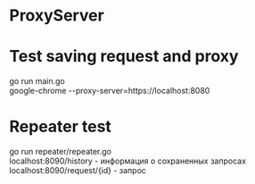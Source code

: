 # ProxyServer

# Test saving request and proxy
go run main.go  
google-chrome --proxy-server=https://localhost:8080

# Repeater test
go run repeater/repeater.go  
localhost:8090/history - информация о сохраненных запросах  
localhost:8090/request/{id} - запрос  
